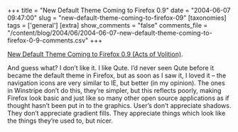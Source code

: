 +++
title = "New Default Theme Coming to Firefox 0.9"
date = "2004-06-07 09:47:00"
slug = "new-default-theme-coming-to-firefox-09"
[taxonomies]
tags = ['general']
[extra]
show_comments = "false"
comments_file = "/content/blog/2004/06/2004-06-07-new-default-theme-coming-to-firefox-0-9-comments.csv"
+++

[New Default Theme Coming to Firefox 0.9 (Acts of Volition)](http://www.actsofvolition.com/archives/2004/june/newdefaulttheme).

And guess what? I don’t like it. I like Qute. I’d never seen Qute before it became the default theme in Firefox, but as soon as I saw it, I loved it – the navigation icons are very similar to IE, but better (in my opinion). The ones in Winstripe don’t do this, they’re simpler, but this reflects poorly, making Firefox look basic and just like so many other open source applications as if thought hasn’t been put in to the graphics. User’s don’t appreciate shadows. They don’t appreciate gradient fills. They appreciate things which look like the things they’re used to, but nicer.
